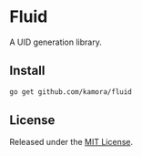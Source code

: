 # Fluid

  A UID generation library. 

## Install

```bash
go get github.com/kamora/fluid
```

## License

Released under the [MIT License](https://github.com/kamora/fluid/blob/master/License).
